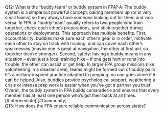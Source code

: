 Q12: What is the “buddy team” or buddy system in FPA?
A: The buddy system is a simple but powerful concept: pairing members up (or in very small teams) so they always have someone looking out for them and vice versa. In FPA, a “buddy team” usually refers to two people who train together, check each other’s preparations, and stick together during operations or deployments. This approach has multiple benefits. First, accountability: buddies make sure each other’s gear is in order, motivate each other to stay on track with training, and can cover each other’s weaknesses (maybe one is great at navigation, the other at first aid, so together they’re stronger). Second, safety: having a buddy means in any situation – even just a local training hike – if one gets hurt or runs into trouble, the other can assist or get help. In larger FPA group missions (like volunteering in a disaster area), teams might be formed out of buddy pairs. It’s a military-inspired practice adapted to prepping: no one goes alone if it can be helped. Also, buddies provide psychological support; weathering a crisis or intense prep work is easier when you’ve got a partner you trust. Overall, the buddy system in FPA builds camaraderie and ensures that every member has at least one person who’s got their back at all times. [#Intermediate] [#Community]  
Q13: How does the FPA ensure reliable communication across states?